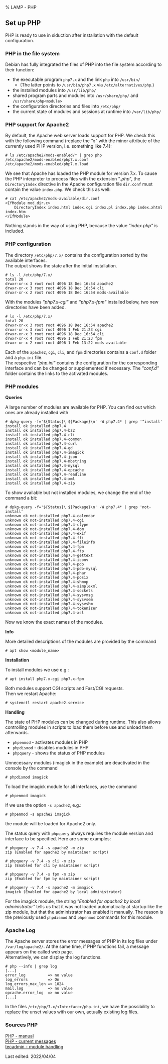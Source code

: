 % LAMP - PHP

## Set up PHP

PHP is ready to use in siduction after installation with the default configuration.

### PHP in the file system

Debian has fully integrated the files of PHP into the file system according to their function:

+ the executable program `php7.x` and the link `php` into `/usr/bin/`
    + (The latter points to `/usr/bin/php7.x` via `/etc/alternatives/php`.)
+ the installed modules into `/usr/lib/php/`
+ shared program parts and modules into `/usr/share/php/` and `/usr/share/php<module>`
+ the configuration directories and files into `/etc/php/`
+ the current state of modules and sessions at runtime into `/var/lib/php/`

### PHP support for Apache2

By default, the Apache web server loads support for PHP. We check this with the following command
(replace the *"x"* with the minor attribute of the currently used PHP version, i.e. something like 7.4):

~~~
# ls /etc/apache2/mods-enabled/* | grep php
/etc/apache2/mods-enabled/php7.x.conf
/etc/apache2/mods-enabled/php7.x.load
~~~

We see that Apache has loaded the PHP module for version 7.x. To cause the PHP interpreter to process files with the extension "*.php*", the `DirectoryIndex` directive in the Apache configuration file `dir.conf` must contain the value `index.php`. We check this as well:

~~~
# cat /etc/apache2/mods-available/dir.conf
<IfModule mod_dir.c>
    DirectoryIndex index.html index.cgi index.pl index.php index.xhtml index.htm
</IfModule>
~~~

Nothing stands in the way of using PHP, because the value *"index.php"* is included.

### PHP configuration

The directory `/etc/php/7.x/` contains the configuration sorted by the available interfaces.  
The output shows the state after the initial installation.

~~~
# ls -l /etc/php/7.x/
total 20
drwxr-xr-x 3 root root 4096 18 Dec 16:54 apache2
drwxr-xr-x 3 root root 4096 18 Dec 16:54 cli
drwxr-xr-x 2 root root 4096 18 Dec 16:54 mods-available
~~~

With the modules *"php7.x-cgi"* and *"php7.x-fpm"* installed below, two new directories have been added.

~~~
# ls -l /etc/php/7.x/
total 20
drwxr-xr-x 3 root root 4096 18 Dec 16:54 apache2
drwxr-xr-x 3 root root 4096 1 Feb 21:23 cgi
drwxr-xr-x 3 root root 4096 18 Dec 16:54 cli
drwxr-xr-x 4 root root 4096 1 Feb 21:23 fpm
drwxr-xr-x 2 root root 4096 1 Feb 13:22 mods-available
~~~

Each of the `apache2`, `cgi`, `cli`, and `fpm` directories contains a `conf.d` folder and a `php.ini` file.  
The respective *"php.ini"* contains the configuration for the corresponding interface and can be changed or supplemented if necessary. The *"conf.d"* folder contains the links to the activated modules.

### PHP modules

**Queries**

A large number of modules are available for PHP. You can find out which ones are already installed with

~~~
# dpkg-query -f='${Status}\ ${Package}\n' -W php7.4* | grep '^install'
install ok installed php7.4
install ok installed php7.4-bz2
install ok installed php7.4-cli
install ok installed php7.4-common
install ok installed php7.4-curl
install ok installed php7.4-gd
install ok installed php7.4-imagick
install ok installed php7.4-json
install ok installed php7.4-mbstring
install ok installed php7.4-mysql
install ok installed php7.4-opcache
install ok installed php7.4-readline
install ok installed php7.4-xml
install ok installed php7.4-zip
~~~

To show available but not installed modules, we change the end of the command a bit:

~~~
# dpkg-query -f='${Status}\ ${Package}\n' -W php7.4* | grep 'not-install'
unknown ok not-installed php7.4-calendar
unknown ok not-installed php7.4-cgi
unknown ok not-installed php7.4-ctype
unknown ok not-installed php7.4-dom
unknown ok not-installed php7.4-exif
unknown ok not-installed php7.4-ffi
unknown ok not-installed php7.4-fileinfo
unknown ok not-installed php7.4-fpm
unknown ok not-installed php7.4-ftp
unknown ok not-installed php7.4-gettext
unknown ok not-installed php7.4-iconv
unknown ok not-installed php7.4-pdo
unknown ok not-installed php7.4-pdo-mysql
unknown ok not-installed php7.4-phar
unknown ok not-installed php7.4-posix
unknown ok not-installed php7.4-shmop
unknown ok not-installed php7.4-simplexml
unknown ok not-installed php7.4-sockets
unknown ok not-installed php7.4-sysvmsg
unknown ok not-installed php7.4-sysvsem
unknown ok not-installed php7.4-sysvshm
unknown ok not-installed php7.4-tokenizer
unknown ok not-installed php7.4-xsl
~~~

Now we know the exact names of the modules.

**Info**

More detailed descriptions of the modules are provided by the command

~~~
# apt show <module_name>
~~~

**Installation**

To install modules we use e.g.:

~~~
# apt install php7.x-cgi php7.x-fpm
~~~

Both modules support CGI scripts and Fast/CGI requests.  
Then we restart Apache:

~~~
# systemctl restart apache2.service
~~~

**Handling**

The state of PHP modules can be changed during runtime. This also allows controlling modules in scripts to load them before use and unload them afterwards.

+ `phpenmod` - activates modules in PHP
+ `phpdismod` - disables modules in PHP
+ `phpquery` - shows the status of PHP modules

Unnecessary modules (imagick in the example) are deactivated in the console by the command

~~~
# phpdismod imagick
~~~

To load the imagick module for all interfaces, use the command

~~~
# phpenmod imagick
~~~

If we use the option `-s apache2`, e.g.:

~~~
# phpenmod -s apache2 imagick
~~~

the module will be loaded for Apache2 only.

The status query with `phpquery` always requires the module version and interface to be specified. Here are some examples:

~~~
# phpquery -v 7.4 -s apache2 -m zip
zip (Enabled for apache2 by maintainer script)

# phpquery -v 7.4 -s cli -m zip
zip (Enabled for cli by maintainer script)

# phpquery -v 7.4 -s fpm -m zip
zip (Enabled for fpm by maintainer script)

# phpquery -v 7.4 -s apache2 -m imagick
imagick (Enabled for apache2 by local administrator)
~~~

For the imagick module, the string *"Enabled for apache2 by local administrator"* tells us that it was not loaded automatically at startup like the zip module, but that the administrator has enabled it manually. The reason is the previously used `phpdismod` and `phpenmod` commands for this module.

### Apache Log

The Apache server stores the error messages of PHP in its log files under `/var/log/apache2/`. At the same time, if PHP functions fail, a message appears on the called web page.  
Alternatively, we can display the log functions.

~~~
# php --info | grep log
[...]
error_log          => no value
log_errors         => On
log_errors_max_len => 1024
mail.log           => no value
opcache.error_log  => no value
[...]
~~~

In the files `/etc/php/7.x/<Interface>/php.ini`, we have the possibility to replace the unset values with our own, actually existing log files.

### Sources PHP

[PHP - manual](https://www.php.net/manual/en/)  
[PHP - current messages](https://www.php.net/)  
[tecadmin - module handling](https://tecadmin.net/enable-disable-php-modules-ubuntu/)

<div id="rev">Last edited: 2022/04/04</div>
